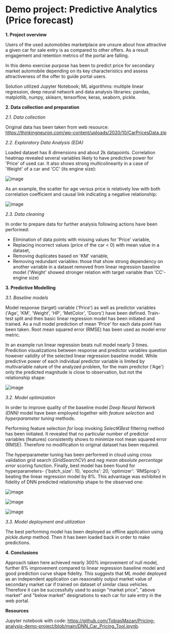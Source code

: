 # Demo project: Predictive Analytics (Price forecast)

__1. Project overview__

Users of the used automobiles marketplace are unsure about how attractive a given car for sale entry is as compared to other offers. As a result engagement and retention metrics of the portal are falling.

In this demo exercise purpose has been to predict price for secondary market automobile depending on its key characteristics and assess attractiveness of the offer to guide portal users. 

Solution utilized Jupyter Notebook; ML algorithms: multiple linear regression, deep neural network and data analysis libraries: pandas, matplotlib, numpy, sklearn, tensorflow, keras, seaborn, pickle.

__2. Data collection and preparation__

_2.1. Data collection_

Original data has been taken from web resource: https://thinkingneuron.com/wp-content/uploads/2020/10/CarPricesData.zip

_2.2. Exploratory Data Analysis (EDA)_

Loaded dataset has 8 dimensions and about 2k datapoints. Correlation heatmap revealed several variables likely to have predictive power for 'Price' of used car. It also shows strong multicolinearity in a case of 'Weight' of a car and 'CC' (its engine size):

![image](https://user-images.githubusercontent.com/99291264/164911775-6a991ada-2f39-4593-b99d-7f5b1f66603c.png)

As an example, the scatter for age versus price is relatively low with both correlation coefficient and causal link indicating a negative relationship:

![image](https://user-images.githubusercontent.com/99291264/164911787-6e964a1c-2a5b-4654-9cbf-5f6bf3930fd7.png)

_2.3. Data cleaning_

In order to prepare data for further analysis following actions have been performed:
  * Elimination of data points with missing values for 'Price' variable,
  * Replacing incorrect values (price of the car < 0) with mean value in a dataset, 
  * Removing duplicates based on 'KM' variable,
  * Removing redundant variables: those that show strong dependency on another variable in a dataset removed from linear regression baseline model ('Weight' showed stronger relation with target variable than 'CC'- engine size)      

__3. Predictive Modelling__

_3.1. Baseline models_

Model response (target) variable ('Price') as well as predictor variables ('Age', 'KM', 'Weight', 'HP', 'MetColor', 'Doors') have been defined. Train-test split and then basic linear regression model has been initiated and trained. As a null model prediction of mean 'Price' for each data point has been taken. Root mean squared error (RMSE) has been used as model error metric. 

In an example run linear regression beats null model nearly 3 times. Prediction visualizations between response and predictor variables question however validity of the selected linear regression baseline model. While predictive power of each individual predictor variable is limited by multivariable nature of the analyzed problem, for the main predictor ('Age') only the predicted magnitude is close to observation, but not the relationship shape: 

![image](https://github.com/TobiasMazan/Pricing-analysis-demo-project/blob/main/Fig%201.png)

_3.2. Model optimization_

In order to improve quality of the baseline model _Deep Neural Network (DNN)_ model have been employed together with _feature selection_ and _hyperparameter tuning_ methods.

Performing feature selection _for_ loop invoking _SelectKBest_ filtering method has been initiated. It revealed that no particular number of predictor variables (features) consistently shows to minimize root mean squared error (RMSE). Therefore no modification to original dataset has been required.  

The hyperparameter tuning has been performed in cloud using cross validation grid search (_GridSearchCV_) and _neg mean absolute percentage error_ scoring function. Finally, best model has been found for hyperparameters- {'batch_size': 10, 'epochs': 20, 'optimizer': 'RMSprop'} beating the linear regression model by 8%. This advantage was exhibited in fidelity of DNN predicted relationship shape to the observed one:

![image](https://github.com/TobiasMazan/Pricing-analysis-demo-project/blob/main/Fig%202.png)

![image](https://github.com/TobiasMazan/Pricing-analysis-demo-project/blob/main/Fig%203.png)

![image](https://github.com/TobiasMazan/Pricing-analysis-demo-project/blob/main/Fig%204.png)

_3.3. Model deployment and utilization_

The best performing model has been deployed as offline application using _pickle.dump_ method. Then it has been loaded back in order to make predictions. 

__4. Conclusions__

Approach taken here achieved nearly 300% improvement of null model, further 8% improvement compared to linear regression baseline model and good prediction curve shape fidelity. This suggests that ML model deployed as an independent application can reasonably output market value of secondary market car if trained on dataset of similar class vehicles. Therefore it can be successfully used to assign "market price", "above market" and "below market" designations to each car for sale entry in the web portal.

__Resources__

Jupyter notebook with code: https://github.com/TobiasMazan/Pricing-analysis-demo-project/blob/main/DNN_Car_Pricing_Tool.ipynb.








